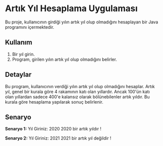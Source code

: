 # Artık Yıl Hesaplama Uygulaması

Bu proje, kullanıcının girdiği yılın artık yıl olup olmadığını hesaplayan bir Java programını içermektedir.

## Kullanım

1. Bir yıl girin.
2. Program, girilen yılın artık yıl olup olmadığını belirler.

## Detaylar

Bu program, kullanıcının verdiği yılın artık yıl olup olmadığını hesaplar. Artık yıl, genel bir kurala göre 4 rakamının katı olan yıllardır. Ancak 100'ün katı olan yıllardan sadece 400'e kalansız olarak bölünebilenler artık yıldır. Bu kurala göre hesaplama yapılarak sonuç belirlenir.

## Senaryo

**Senaryo 1:**
Yıl Giriniz: 2020
2020 bir artık yıldır !

**Senaryo 2:**
Yıl Giriniz: 2021
2021 bir artık yıl değildir !


